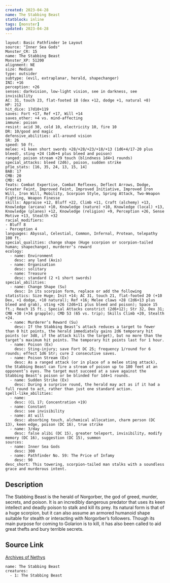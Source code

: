 ```yaml
---
created: 2023-04-28
name: The Stabbing Beast
statblock: inline
tags: [monster]
updated: 2023-04-28
---
```

```statblock
layout: Basic Pathfinder 1e Layout
source: "Inner Sea Gods"
Monster_CR: 15
name: The Stabbing Beast
Monster_XP: 51200
alignment: NE
size: Medium
type: outsider
subtype: (evil, extraplanar, herald, shapechanger)
INI: +16
perception: +26
senses: darkvision, low-light vision, see in darkness, see invisibility
AC: 31, touch 23, flat-footed 18 (dex +12, dodge +1, natural +8)
HP: 212
hit_dice: 17d10+119
saves: Fort +17, Ref +17, Will +14
saves_other: +4 vs. mind-affecting
immune: poison
resist: acid 30, cold 10, electricity 10, fire 10
DR: 10/good and magic
defensive_abilities: all-around vision
SR: 26
speed: 50 ft.
melee: +1 keen short swords +28/+28/+23/+18/+13 (1d6+4/17-20 plus bleed), sting +24 (1d6+4 plus bleed and poison)
ranged: poison stream +29 touch (blindness 1d4+1 rounds)
special_attacks: bleed (2d6), poison, sudden strike
pf1e_stats: [16, 35, 24, 13, 15, 14]
BAB: 17
CMB: 20
CMD: 43
feats: Combat Expertise, Combat Reflexes, Deflect Arrows, Dodge, Greater Feint, Improved Feint, Improved Initiative, Improved Iron Will, Iron Will, Mobility, Scorpion Style, Spring Attack, Two-Weapon Fighting, Weapon Finesse
skills: Appraise +12, Bluff +22, Climb +11, Craft (alchemy) +13, Knowledge (arcana) +10, Knowledge (nature) +10, Knowledge (local) +13, Knowledge (planes) +12, Knowledge (religion) +9, Perception +26, Sense Motive +13, Stealth +32
racial_modifiers:
- Bluff 8
- Perception 4
languages: Abyssal, Celestial, Common, Infernal, Protean, telepathy 100 ft.
special_qualities: change shape (Huge scorpion or scorpion-tailed human; shapechange), murderer’s reward
ecology:
  - name: Environment
    desc: any land (Axis)
  - name: Organisation
    desc: solitary
  - name: Treasure
    desc: standard (2 +1 short swords)
special_abilities:
  - name: Change Shape (Su)
    desc: In its scorpion form, replace or add the following statistics: Size Huge; Init +14; AC 31, touch 21, flat-footed 20 (+10 Dex, +1 dodge, +10 natural); Ref +16; Melee claws +28 (2d6+13 plus bleed and grab), sting +26 (2d6+11 plus bleed and poison); Space 15 ft.; Reach 15 ft.; Special Attacks constrict (2d6+12); Str 32, Dex 31; CMB +30 (+34 grapple); CMD 53 (65 vs. trip); Skills Climb +20, Stealth +24.
  - name: Murderer’s Reward (Su)
    desc: If the Stabbing Beast’s attack reduces a target to fewer than 0 hit points, the herald immediately gains 2d6 temporary hit points (or 3d8, if the attack kills the target), but no more than the target’s maximum hit points. The temporary hit points last for 1 hour.
  - name: Poison (Ex)
    desc: Sting-injury; save Fort DC 25; frequency 1/round for 6 rounds; effect 1d6 Str; cure 2 consecutive saves.
  - name: Poison Stream (Ex)
    desc: As a ranged attack (or in place of a melee sting attack), the Stabbing Beast can fire a stream of poison up to 180 feet at an opponent’s eyes. The target must succeed at a save against the Stabbing Beast’s poison or be blinded for 1d4+1 rounds.
  - name: Sudden Strike (Ex)
    desc: During a surprise round, the herald may act as if it had a full round to act, rather than just one standard action.
spell-like_abilities:
  - name:
    desc: (CL 17; Concentration +19)
  - name: Constant
    desc: see invisibility
  - name: At will
    desc: absorbing touch, alchemical allocation, charm person (DC 13), keen edge, poison (DC 16), true strike
  - name: 3/day
    desc: false alibi (DC 15), greater teleport, invisibility, modify memory (DC 16), suggestion (DC 15), summon
sources:
  - name: Inner Sea Gods
    desc: 300
  - name: Pathfinder No. 59: The Price of Infamy
    desc: 90
desc_short: This towering, scorpion-tailed man stalks with a soundless grace and murderous intent.
```
## Description
The Stabbing Beast is the herald of Norgorber, the god of greed, murder, secrets, and poison. It is an incredibly dangerous predator that uses its keen intellect and deadly poison to stalk and kill its prey. Its natural form is that of a huge scorpion, but it can also assume an armored humanoid shape suitable for stealth or interacting with Norgorber’s followers. Though its main purpose for coming to Golarion is to kill, it has also been called to aid great thefts and bury terrible secrets.
## Source Link
[Archives of Nethys](https://aonprd.com/MonsterDisplay.aspx?ItemName=The%20Stabbing%20Beast)
```encounter-table
name: The Stabbing Beast
creatures:
  - 1: The Stabbing Beast
```
